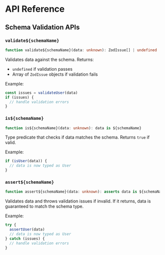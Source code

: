 # API Reference

## Schema Validation APIs

### `validate${schemaName}`

```typescript
function validate${schemaName}(data: unknown): ZodIssue[] | undefined
```

Validates data against the schema. Returns:

- `undefined` if validation passes
- Array of `ZodIssue` objects if validation fails

Example:

```typescript
const issues = validateUser(data)
if (issues) {
  // handle validation errors
}
```

### `is${schemaName}`

```typescript
function is${schemaName}(data: unknown): data is ${schemaName}
```

Type predicate that checks if data matches the schema. Returns `true` if valid.

Example:

```typescript
if (isUser(data)) {
  // data is now typed as User
}
```

### `assert${schemaName}`

```typescript
function assert${schemaName}(data: unknown): asserts data is ${schemaName}
```

Validates data and throws validation issues if invalid. If it returns, data is guaranteed to match the schema type.

Example:

```typescript
try {
  assertUser(data)
  // data is now typed as User
} catch (issues) {
  // handle validation errors
}
```
